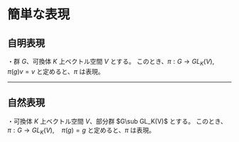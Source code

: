 



# 簡単な表現

## 自明表現

・群 $G$、可換体 $K$ 上ベクトル空間 $V$ とする。
このとき、$\pi:G\to GL_K(V),\quad\pi(g)v=v$
と定めると、$\pi$ は表現。

---

## 自然表現

・可換体 $K$ 上ベクトル空間 $V$、部分群 $G\sub GL_K(V)$ とする。
このとき、
$\pi:G\to GL_K(V),\quad\pi(g)=g$
と定めると、$\pi$ は表現。